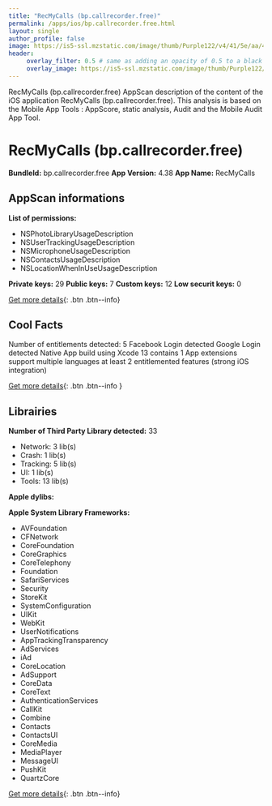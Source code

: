 ```yaml
---
title: "RecMyCalls (bp.callrecorder.free)"
permalink: /apps/ios/bp.callrecorder.free.html
layout: single
author_profile: false
image: https://is5-ssl.mzstatic.com/image/thumb/Purple122/v4/41/5e/aa/415eaa32-72a0-1bfd-139c-fcb5c386138c/AppIcon-0-0-1x_U007emarketing-0-7-0-sRGB-85-220.png/512x512bb.jpg
header: 
     overlay_filter: 0.5 # same as adding an opacity of 0.5 to a black background
     overlay_image: https://is5-ssl.mzstatic.com/image/thumb/Purple122/v4/41/5e/aa/415eaa32-72a0-1bfd-139c-fcb5c386138c/AppIcon-0-0-1x_U007emarketing-0-7-0-sRGB-85-220.png/512x512bb.jpg
---
```

RecMyCalls (bp.callrecorder.free) AppScan description of the content of the iOS application RecMyCalls (bp.callrecorder.free). This analysis is based on the Mobile App Tools : AppScore, static analysis, Audit and the Mobile Audit App Tool.

# RecMyCalls (bp.callrecorder.free)

**BundleId:** bp.callrecorder.free
**App Version:** 4.38
**App Name:** RecMyCalls


## AppScan informations 

**List of permissions:** 
- NSPhotoLibraryUsageDescription
- NSUserTrackingUsageDescription
- NSMicrophoneUsageDescription
- NSContactsUsageDescription
- NSLocationWhenInUseUsageDescription
  
  
**Private keys:** 29
**Public keys:** 7
**Custom keys:** 12
**Low securit keys:** 0
  
[Get more details](/pricing.html){: .btn .btn--info}

## Cool Facts

Number of entitlements detected: 5
Facebook Login detected
Google Login detected
Native App
build using Xcode 13
contains 1 App extensions
support multiple languages
at least 2 entitlemented features (strong iOS integration)
  
[Get more details](/pricing.html){: .btn .btn--info }

## Librairies 
**Number of Third Party Library detected:** 33
- Network: 3 lib(s)
- Crash: 1 lib(s)
- Tracking: 5 lib(s)
- UI: 1 lib(s)
- Tools: 13 lib(s)


**Apple dylibs:**


**Apple System Library Frameworks:**
- AVFoundation
- CFNetwork
- CoreFoundation
- CoreGraphics
- CoreTelephony
- Foundation
- SafariServices
- Security
- StoreKit
- SystemConfiguration
- UIKit
- WebKit
- UserNotifications
- AppTrackingTransparency
- AdServices
- iAd
- CoreLocation
- AdSupport
- CoreData
- CoreText
- AuthenticationServices
- CallKit
- Combine
- Contacts
- ContactsUI
- CoreMedia
- MediaPlayer
- MessageUI
- PushKit
- QuartzCore


  
[Get more details](/pricing.html){: .btn .btn--info}

